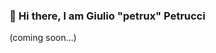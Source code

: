 ###  👋 Hi there, I am Giulio "petrux" Petrucci

(coming soon...)


<!--
**petrux/petrux** is a ✨ _special_ ✨ repository because its `README.md` (this file) appears on your GitHub profile.

Here are some ideas to get you started:

- 🔭 I’m currently working on ...
- 🌱 I’m currently learning ...
- 👯 I’m looking to collaborate on ...
- 🤔 I’m looking for help with ...
- 💬 Ask me about ...
- 📫 How to reach me: ...
- 😄 Pronouns: ...
- ⚡ Fun fact: ...
🇮🇹 :it:
🎸 :guitar:
🎹 :musical_keyboard:
📖 :book:
-->
